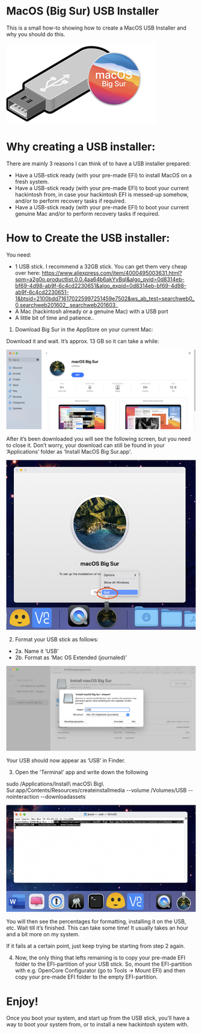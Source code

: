 # MacOS (Big Sur) USB Installer

This is a small how-to showing how to create a MacOS USB Installer and why you should do this.

![alt test](/Pictures/USB-stick-Big-Sur.png)

# Why creating a USB installer:

There are mainly 3 reasons I can think of to have a USB installer prepared:
-	Have a USB-stick ready (with your pre-made EFI) to install MacOS on a fresh system.
-	Have a USB-stick ready (with your pre-made EFI) to boot your current hackintosh from, in case your hackintosh EFI is messed-up somehow, and/or to perform recovery tasks if required.
-	Have a USB-stick ready (with your pre-made EFI) to boot your current genuine Mac and/or to perform recovery tasks if required.


# How to Create the USB installer:

You need:

-	1 USB stick. I recommend a 32GB stick. You can get them very cheap over here: 
https://www.aliexpress.com/item/4000495003631.html?spm=a2g0o.productlist.0.0.4aa64b6akYvBql&algo_pvid=0d8314eb-bf69-4d98-ab9f-6c4cd2230651&algo_expid=0d8314eb-bf69-4d98-ab9f-6c4cd2230651-1&btsid=2100bdd716170225997251459e7502&ws_ab_test=searchweb0_0,searchweb201602_,searchweb201603_
-	A Mac (hackintosh already or a genuine Mac) with a USB port
-	A little bit of time and patience..

1.	Download Big Sur in the AppStore on your current Mac:

Download it and wait. It’s approx. 13 GB so it can take a while:

![alt test](/Pictures/2.png)

After it’s been downloaded you will see the following screen, but you need to close it. Don’t worry, your download can still be found in your ‘Applications’ folder as ‘Install MacOS Big Sur.app'.

![alt test](/Pictures/3.png)


2.	Format your USB stick as follows:
- 2a. Name it ‘USB’
- 2b. Format as ‘Mac OS Extended (journaled)’

![alt test](/Pictures/1.png)

Your USB should now appear as ‘USB’ in Finder. 

3.	Open the 'Terminal' app and write down the following

sudo /Applications/Install\ macOS\ Big\ Sur.app/Contents/Resources/createinstallmedia --volume /Volumes/USB --nointeraction --downloadassets

![alt test](/Pictures/4.png)


You will then see the percentages for formatting, installing it on the USB, etc. Wait till it’s finished. This can take some time! It usually takes an hour and a bit more on my system.

If it fails at a certain point, just keep trying be starting from step 2 again. 

4.	Now, the only thing that lefts remaining is to copy your pre-made EFI folder to the EFI-partition of your USB stick. So, mount the EFI-partition with e.g. OpenCore Configurator (go to Tools -> Mount EFI) and then copy your pre-made EFI folder to the empty EFI-partition. 

# Enjoy! 
Once you boot your system, and start up from the USB stick, you'll have a way to boot your system from, or to install a new hackintosh system with. 
